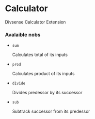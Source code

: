 # Calculator
Divsense Calculator Extension

### Avalaible nobs

* `sum`

  Calculates total of its inputs

* `prod`

  Calculates product of its inputs

* `divide`

  Divides predessor by its successor

* `sub`

  Subtrack successor from its predessor





